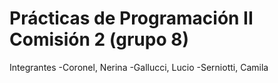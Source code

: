 # Prácticas de Programación II Comisión 2 (grupo 8)
Integrantes
-Coronel, Nerina
-Gallucci, Lucio
-Serniotti, Camila

